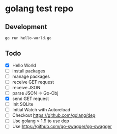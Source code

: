# golang test repo

## Development

```bash
go run hello-world.go
```

## Todo
- [x] Hello World
- [ ] install packages
- [ ] manage packages
- [ ] receive GET request
- [ ] receive JSON
- [ ] parse JSON -> Go-Obj
- [x] send GET request
- [ ] Init SQLite
- [ ] Initial Watch with Autoreload
- [ ] Checkout https://github.com/golang/dep
- [ ] Use golang > 1.9 to use dep
- [ ] Use https://github.com/go-swagger/go-swagger